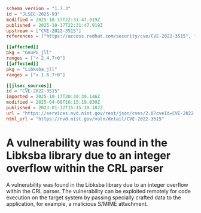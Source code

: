 ```toml
schema_version = "1.7.3"
id = "JLSEC-2025-93"
modified = 2025-10-17T22:31:47.919Z
published = 2025-10-17T22:31:47.919Z
upstream = ["CVE-2022-3515"]
references = ["https://access.redhat.com/security/cve/CVE-2022-3515", "https://bugzilla.redhat.com/show_bug.cgi?id=2135610", "https://dev.gnupg.org/rK4b7d9cd4a018898d7714ce06f3faf2626c14582b", "https://security.netapp.com/advisory/ntap-20230706-0008/", "https://www.gnupg.org/blog/20221017-pepe-left-the-ksba.html", "https://access.redhat.com/security/cve/CVE-2022-3515", "https://bugzilla.redhat.com/show_bug.cgi?id=2135610", "https://dev.gnupg.org/rK4b7d9cd4a018898d7714ce06f3faf2626c14582b", "https://security.netapp.com/advisory/ntap-20230706-0008/", "https://www.gnupg.org/blog/20221017-pepe-left-the-ksba.html"]

[[affected]]
pkg = "GnuPG_jll"
ranges = ["< 2.4.7+0"]
[[affected]]
pkg = "Libksba_jll"
ranges = ["< 1.6.7+0"]

[[jlsec_sources]]
id = "CVE-2022-3515"
imported = 2025-10-17T20:30:39.146Z
modified = 2025-04-08T16:15:19.830Z
published = 2023-01-12T15:15:10.187Z
url = "https://services.nvd.nist.gov/rest/json/cves/2.0?cveId=CVE-2022-3515"
html_url = "https://nvd.nist.gov/vuln/detail/CVE-2022-3515"
```

# A vulnerability was found in the Libksba library due to an integer overflow within the CRL parser

A vulnerability was found in the Libksba library due to an integer overflow within the CRL parser. The vulnerability can be exploited remotely for code execution on the target system by passing specially crafted data to the application, for example, a malicious S/MIME attachment.

